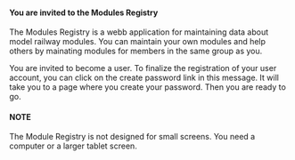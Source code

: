 ﻿#### You are invited to the Modules Registry

The Modules Registry is a webb application for maintaining data about model railway modules. 
You can maintain your own modules and help others by mainating modules for members in the same group as you.

You are invited to become a user. 
To finalize the registration of your user account, you can click on the create password link in this message.
It will take you to a page where you create your password. 
Then you are ready to go.

#### NOTE
The Module Registry is not designed for small screens. You need a computer or a larger tablet screen.